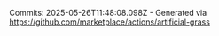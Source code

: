 Commits: 2025-05-26T11:48:08.098Z - Generated via https://github.com/marketplace/actions/artificial-grass
<br>
